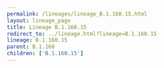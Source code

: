 ```yaml
---
permalink: /lineages/lineage_B.1.160.15.html
layout: lineage_page
title: Lineage B.1.160.15
redirect_to: ../lineage.html?lineage=B.1.160.15
lineage: B.1.160.15
parent: B.1.160
children: ['B.1.160.15']
---
```

